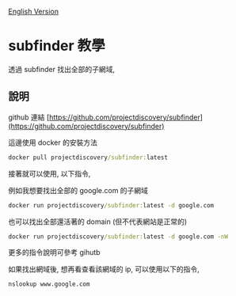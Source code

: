[English Version](README_en.md)

# subfinder 教學

透過 subfinder 找出全部的子網域,

## 說明

github 連結 [https://github.com/projectdiscovery/subfinder](https://github.com/projectdiscovery/subfinder)

這邊使用 docker 的安裝方法

```cmd
docker pull projectdiscovery/subfinder:latest
```

接著就可以使用, 以下指令,

例如我想要找出全部的 google.com 的子網域

```cmd
docker run projectdiscovery/subfinder:latest -d google.com
```

也可以找出全部還活著的 domain (但不代表網站是正常的)

```cmd
docker run projectdiscovery/subfinder:latest -d google.com -nW
```

更多的指令說明可參考 gihutb

如果找出網域後, 想再看查看該網域的 ip, 可以使用以下的指令,

```cmd
nslookup www.google.com
```
